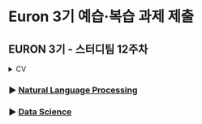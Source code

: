 # Euron 3기 예습·복습 과제 제출

## EURON 3기 - 스터디팀 12주차

<details>
<summary>CV</summary>
<div markdown="1">

<br />  
  
| 주차 | 내용         | 발표자                       | 발표자료 |
| ---- | ------------ | ---------------------------- | -------- |
|  12   | cs231n 10강    | 송여진, 변규리               |[📚]() |



## Assignment

### **📍 12주차 예습과제 (~11/14)**

① CS231N 10강을 수강하고, 요약 및 정리한 내용을 깃허브에 업로드

② (선택) 질문 사항이나 공유하고 싶은 내용 `Ewha-Euron/2022-2-Euron-CV` issue에 추가

**예습과제 제출 방법**

> 해당 파일을 master branch에 업로드하신 후 해당 master branch에서 pull request 를 진행해주세요.
>
  
### **📍 11주차 복습과제 (~11/14)**

!! 이번 과제는 **assignment2**를 진행합니다. 이전의 세팅 과정과 동일하게 assignment2를 다운받고 드라이브에 업로드하여 과제를 수행해주세요

> 자세한 내용은 [https://cs231n.github.io/assignments2021/assignment2/](https://cs231n.github.io/assignments2021/assignment2/) 의 set
>
  
- [https://cs231n.github.io/assignments2021/assignment2/]의 `Q2:Batch Norm 'BatchNormalization.ipynb'을 완료하신 뒤에 `.py` 파일로 변환해서 제출해주세요. (모든 cell을 하나의 py 파일에 합쳐주세요)
    - 파일명: `BatchNormalization.py`

- [https://cs231n.github.io/assignments2021/assignment2/]의 `Q3: Dropout 'Dropout.ipynb'을 완료하신 뒤에 `.py` 파일로 변환해서 제출해주세요. (모든 cell을 하나의 py 파일에 합쳐주세요)
    - 파일명: `Dropout.py`
  
    ① `ConvolutionNetworks.ipynb` 을 완료하신 후, `.py` 파일로 변환해서 제출해주세요. (모든 cell을 하나의 py 파일에 합쳐주세요)
    - 파일명: `ConvolutionNetworks.py`


**복습과제 제출 방법**

> 해당 파일을 Week_11 branch에 업로드하신 후 해당 Week_8 branch에서 pull request 를 진행해주세요.
>
## **Due**

- 12주차 예습과제
    - **11월 14일**까지 제출합니다.
- 11주차 복습과제
    - **11월 14일**까지 제출합니다.

</div>
</details>

### ▶ [Natural Language Processing](https://github.com/Ewha-Euron/2022-2-Euron-NLP)
### ▶ [Data Science](https://github.com/Ewha-Euron/2022-2-Euron-DS)
